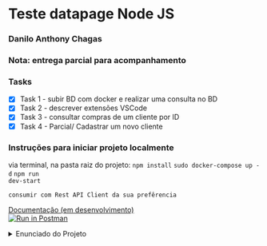 # Teste datapage Node JS

### Danilo Anthony Chagas

### Nota: entrega parcial para acompanhamento

### Tasks
- [x] Task 1 - subir BD com docker e realizar uma consulta no BD
- [x] Task 2 - descrever extensões VSCode
- [x] Task 3 - consultar compras de um cliente por ID
- [x] Task 4 - Parcial/ Cadastrar um novo cliente

### Instruções para iniciar projeto localmente
via terminal, na pasta raiz do projeto:
<code>npm install</code>
<code>sudo docker-compose up -d</code>
<code>npm run dev-start</code>

`consumir com Rest API Client da sua prefêrencia`

[Documentação (em desenvolvimento)](https://documenter.getpostman.com/view/16227218/UVC3kTne)
</br>
[![Run in Postman](https://run.pstmn.io/button.svg)](https://app.getpostman.com/run-collection/16227218-55c0675a-661a-4cda-aabb-b8dbb4740c1e?action=collection%2Ffork&collection-url=entityId%3D16227218-55c0675a-661a-4cda-aabb-b8dbb4740c1e%26entityType%3Dcollection%26workspaceId%3D68ac0672-2bf2-40f8-a03e-c77bc6f362eb)

<details>
<summary>Enunciado do Projeto</summary>
# Teste datapage Node JS

Olá caro desenvolvedor, nesse teste analisaremos seu conhecimento geral e inclusive velocidade de desenvolvimento. Abaixo explicaremos tudo o que será necessário.

## Instruções

Você deve desenvolver uma API e uma parte FrontEnd, utilizando Node.JS.

A escolha das bibliotecas, banco de dados, arquitetura, etc, fica a seu critério.

O código precisa rodar em macOS ou Ubuntu (preferencialmente como container Docker).

Altere o arquivo README explicando o que é preciso para rodar sua aplicação. (No final)

## Padrão

- Os locais que estiverem '???' estão aguardando você completar o comando para o sucesso do mesmo.

- Para as evidências, salvar no arquivo **evidencias.doc** (na raiz), ou semelhante, e colocar o número da atividade e os prints e informações necessárias, enviando todas em um único arquivo.

## O que será analisado

- As evidências (prints) quando atividade não gerar código e o próprio código.

- Reutilização / duplicação de código / Padrão SNORT .

- A qualidade e organização do código.

- O tempo entre o inicio da atividade e o envio para o git.

- Quantidade de acertos - Quantidade de bugs.

## Cenário

Nosso cliente tem um sistema de vendas muito básico.
Contém apenas 3 tabelas, clientes, vendas e vendas_itens. Ele nos solicitou algumas apis e um cadastro de cliente via browser.

Api para consultar dados dos clientes com suas vendas, exportando para excel e pdf e caso necessário atualizar.

E um cadastro web para criar novos clientes.

Vamos separar isto em **Atividades**.

## Instalação

- Baixar este repositório via git clone

`git clone ???`

- Após o clone, entrar na pasta e ligar o docker-compose

`docker-compose up`

## Atividades

- Não é necessário retornar o json exatamente como sugerido nos exemplos esta é apenas uma sugestão para organização / padrão.

- [Atividade 1](/atividades/atividade1.md)
- [Atividade 2](/atividades/atividade2.md)
- [Atividade 3](/atividades/atividade3.md)
- [Atividade 4](/atividades/atividade4.md)
- [Atividade 5](/atividades/atividade5.md)
- [Atividade 6](/atividades/atividade6.md)
- [Atividade 7](/atividades/atividade7.md)
- [Atividade 8](/atividades/atividade8.md)
- [Atividade 9](/atividades/atividade9.md)
- [Atividade 10](/atividades/atividade10.md)

# Parabéns

Obrigado por participar do nosso processo seletivo.
Favor entrar em contato com o responsável pelo processo seletivo.

Equipe Datapage

## Entrega

Para iniciar o teste, faça o clone, suba o projeto em seu próprio github e nos envie o link.
</details>